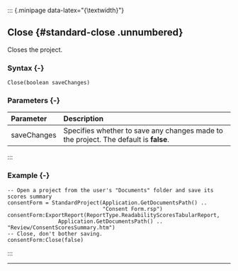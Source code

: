 ::: {.minipage data-latex="{\textwidth}"}
## Close {#standard-close .unnumbered}

Closes the project.

### Syntax {-}

```{sql}
Close(boolean saveChanges)
```

### Parameters {-}

**Parameter** | **Description**
| :-- | :-- |
saveChanges | Specifies whether to save any changes made to the project. The default is **false**.
:::

### Example {-}

```{sql}
-- Open a project from the user's "Documents" folder and save its scores summary
consentForm = StandardProject(Application.GetDocumentsPath() ..
                              "Consent Form.rsp")
consentForm:ExportReport(ReportType.ReadabilityScoresTabularReport,
                Application.GetDocumentsPath() .. "Review/ConsentScoresSummary.htm")
-- Close, don't bother saving.
consentForm:Close(false)
```
:::

***
